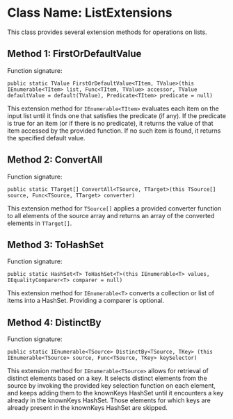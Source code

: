 # Class Name: ListExtensions

This class provides several extension methods for operations on lists. 

## Method 1: FirstOrDefaultValue
Function signature: 
```Csharp
public static TValue FirstOrDefaultValue<TItem, TValue>(this IEnumerable<TItem> list, Func<TItem, TValue> accessor, TValue defaultValue = default(TValue), Predicate<TItem> predicate = null)
```
This extension method for `IEnumerable<TItem>` evaluates each item on the input list until it finds one that satisfies the predicate (if any). If the predicate is true for an item (or if there is no predicate), it returns the value of that item accessed by the provided function. If no such item is found, it returns the specified default value.

## Method 2: ConvertAll
Function signature: 
```Csharp
public static TTarget[] ConvertAll<TSource, TTarget>(this TSource[] source, Func<TSource, TTarget> converter)
```
This extension method for `TSource[]` applies a provided converter function to all elements of the source array and returns an array of the converted elements in `TTarget[]`.

## Method 3: ToHashSet
Function signature: 
```Csharp
public static HashSet<T> ToHashSet<T>(this IEnumerable<T> values, IEqualityComparer<T> comparer = null)
```
This extension method for `IEnumerable<T>` converts a collection or list of items into a HashSet. Providing a comparer is optional.

## Method 4: DistinctBy
Function signature: 
```Csharp
public static IEnumerable<TSource> DistinctBy<TSource, TKey> (this IEnumerable<TSource> source, Func<TSource, TKey> keySelector)
```
This extension method for `IEnumerable<TSource>` allows for retrieval of distinct elements based on a key. It selects distinct elements from the source by invoking the provided key selection function on each element, and keeps adding them to the knownKeys HashSet until it encounters a key already in the knownKeys HashSet. Those elements for which keys are already present in the knownKeys HashSet are skipped.